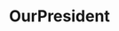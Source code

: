 ---
title: OurPresident
crosslinks:
- autotldr
- The_Donald
- politics
- Enough_Sanders_Spam
- SandersForPresident
- zeronet
- conspiracy
- worldnews
- socialism
- xkcd
- AskReddit
- WayOfTheBern
- ShitPoliticsSays
- Political_Revolution
- HillaryForPrison
- PoliticalDiscussion
- justicedemocrats
- Drama
- livven
- NeutralPolitics
---